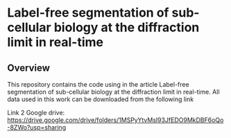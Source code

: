# Label-free segmentation of sub-cellular biology at the diffraction limit in real-time

## Overview

This repository contains the code using in the article Label-free segmentation of sub-cellular biology at the diffraction limit in real-time. All data used in this work can be downloaded from the following link 

Link 2 Google drive: https://drive.google.com/drive/folders/1MSPyYtvMsl93JfEDO9MkDBF6oQo-8ZWo?usp=sharing
